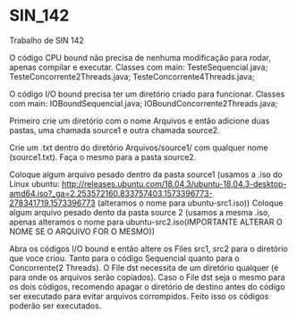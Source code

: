 # SIN_142
Trabalho de SIN 142

O código CPU bound não precisa de nenhuma modificação para rodar, apenas compilar e executar.
Classes com main: TesteSequencial.java; TesteConcorrente2Threads.java; TesteConcorrente4Threads.java;

O código I/O bound precisa ter um diretório criado para funcionar.
Classes com main: IOBoundSequencial.java; IOBoundConcorrente2Threads.java;

Primeiro crie um diretório com o nome Arquivos e então adicione duas pastas, uma chamada source1 e outra chamada source2.

Crie um .txt dentro do diretório Arquivos/source1/ com qualquer nome (source1.txt). Faça o mesmo para a pasta source2.

Coloque algum arquivo pesado dentro da pasta source1 (usamos a .iso do Linux ubuntu: http://releases.ubuntu.com/18.04.3/ubuntu-18.04.3-desktop-amd64.iso?_ga=2.253572160.833757403.1573396773-278341719.1573396773 (alteramos o nome para ubuntu-src1.iso))
Coloque algum arquivo pesado dento da pasta source 2 (usamos a mesma .iso, apenas alteramos o nome para ubuntu-src2.iso(IMPORTANTE ALTERAR
O NOME SE O ARQUIVO FOR O MESMO))

Abra os códigos I/O bound e então altere os Files src1, src2 para o diretório que voce criou. Tanto para o código Sequencial quanto para
o Concorrente(2 Threads).
O File dst necessita de um diretório qualquer (é para onde os arquivos serão copiados).
Caso o File dst seja o mesmo para os dois códigos, recomendo apagar o diretório de destino antes do código ser executado para evitar 
arquivos corrompidos.
Feito isso os códigos poderão ser executados.
